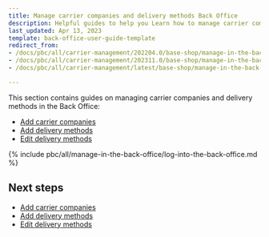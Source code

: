 ```yaml
---
title: Manage carrier companies and delivery methods Back Office
description: Helpful guides to help you Learn how to manage carrier companies and delivery methods in Spryker Cloud Commerce OS Back Office
last_updated: Apr 13, 2023
template: back-office-user-guide-template
redirect_from:
- /docs/pbc/all/carrier-management/202204.0/base-shop/manage-in-the-back-office/log-into-the-back-office.html
- /docs/pbc/all/carrier-management/202311.0/base-shop/manage-in-the-back-office/log-into-the-back-office.html
- /docs/pbc/all/carrier-management/latest/base-shop/manage-in-the-back-office/manage-carrier-companies-and-delivery-methods-in-the-back-office.html

---
```


This section contains guides on managing carrier companies and delivery methods in the Back Office:

- [Add carrier companies](/docs/pbc/all/carrier-management/{{page.version}}/base-shop/manage-in-the-back-office/add-carrier-companies.html)
- [Add delivery methods](/docs/pbc/all/carrier-management/{{page.version}}/base-shop/manage-in-the-back-office/add-delivery-methods.html)
- [Edit delivery methods](/docs/pbc/all/carrier-management/{{page.version}}/base-shop/manage-in-the-back-office/edit-delivery-methods.html)


{% include pbc/all/manage-in-the-back-office/log-into-the-back-office.md %} <!-- To edit, see /_includes/pbc/all/manage-in-the-back-office/log-into-the-back-office.md -->

## Next steps

- [Add carrier companies](/docs/pbc/all/carrier-management/{{page.version}}/base-shop/manage-in-the-back-office/add-carrier-companies.html)
- [Add delivery methods](/docs/pbc/all/carrier-management/{{page.version}}/base-shop/manage-in-the-back-office/add-delivery-methods.html)
- [Edit delivery methods](/docs/pbc/all/carrier-management/{{page.version}}/base-shop/manage-in-the-back-office/edit-delivery-methods.html)
